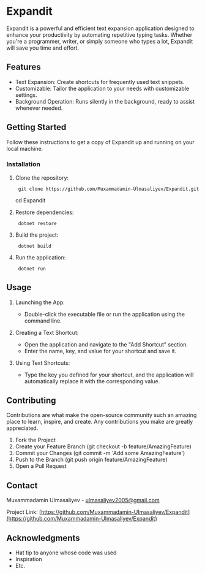 # Expandit

Expandit is a powerful and efficient text expansion application designed to enhance your productivity by automating repetitive typing tasks. Whether you're a programmer, writer, or simply someone who types a lot, Expandit will save you time and effort.

## Features

- Text Expansion: Create shortcuts for frequently used text snippets.
- Customizable: Tailor the application to your needs with customizable settings.
- Background Operation: Runs silently in the background, ready to assist whenever needed.

## Getting Started

Follow these instructions to get a copy of Expandit up and running on your local machine.

### Installation

1. Clone the repository:

        git clone https://github.com/Muxammadamin-Ulmasaliyev/Expandit.git
    cd Expandit
    

2. Restore dependencies:

        dotnet restore
    

3. Build the project:

        dotnet build
    

4. Run the application:

        dotnet run
    

## Usage

1. Launching the App:
    - Double-click the executable file or run the application using the command line.

2. Creating a Text Shortcut:
    - Open the application and navigate to the "Add Shortcut" section.
    - Enter the name, key, and value for your shortcut and save it.

3. Using Text Shortcuts:
    - Type the key you defined for your shortcut, and the application will automatically replace it with the corresponding value.

## Contributing

Contributions are what make the open-source community such an amazing place to learn, inspire, and create. Any contributions you make are greatly appreciated.

1. Fork the Project
2. Create your Feature Branch (git checkout -b feature/AmazingFeature)
3. Commit your Changes (git commit -m 'Add some AmazingFeature')
4. Push to the Branch (git push origin feature/AmazingFeature)
5. Open a Pull Request



## Contact

Muxammadamin Ulmasaliyev - ulmasaliyev2005@gmail.com

Project Link: [https://github.com/Muxammadamin-Ulmasaliyev/Expandit](https://github.com/Muxammadamin-Ulmasaliyev/Expandit)

## Acknowledgments

- Hat tip to anyone whose code was used
- Inspiration
- Etc.
